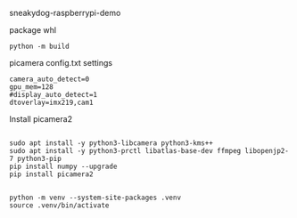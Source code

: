 sneakydog-raspberrypi-demo

package whl 
```
python -m build
```

picamera config.txt settings
```
camera_auto_detect=0
gpu_mem=128
#display_auto_detect=1
dtoverlay=imx219,cam1
```


Install picamera2
```

sudo apt install -y python3-libcamera python3-kms++
sudo apt install -y python3-prctl libatlas-base-dev ffmpeg libopenjp2-7 python3-pip
pip install numpy --upgrade
pip install picamera2


python -m venv --system-site-packages .venv
source .venv/bin/activate


```

